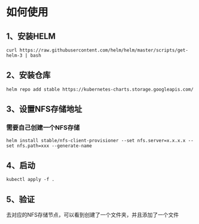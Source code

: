 # 如何使用

## 1、安装HELM
```
curl https://raw.githubusercontent.com/helm/helm/master/scripts/get-helm-3 | bash
```
## 2、安装仓库
```
helm repo add stable https://kubernetes-charts.storage.googleapis.com/
```
## 3、设置NFS存储地址
### 需要自己创建一个NFS存储
```
helm install stable/nfs-client-provisioner --set nfs.server=x.x.x.x --set nfs.path=xxx --generate-name
```

## 4、启动

```
kubectl apply -f .
```

## 5、验证

去对应的NFS存储节点，可以看到创建了一个文件夹，并且添加了一个文件
